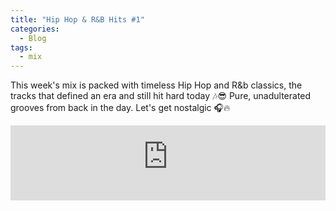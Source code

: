 ```yaml
---
title: "Hip Hop & R&B Hits #1"
categories:
  - Blog
tags:
  - mix
---
```


 This week's mix is packed with timeless Hip Hop and R&b classics, the tracks that defined an era and still hit hard today 🎶😎 Pure, unadulterated grooves from back in the day. Let's get nostalgic 🎧🔥

<iframe width="100%" height="120" src="https://player-widget.mixcloud.com/widget/iframe/?hide_cover=1&feed=%2Fn3os%2Fweekly-mix-urban-20250125%2F" frameborder="0" ></iframe>

